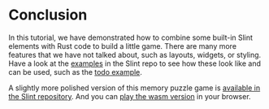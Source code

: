 # Conclusion

In this tutorial, we have demonstrated how to combine some built-in Slint elements with Rust code to build a little
game. There are many more features that we have not talked about, such as layouts, widgets, or styling. Have a look
at the [examples](https://github.com/slint-ui/slint/tree/master/examples) in the Slint repo to
see how these look like and can be used, such as the [todo example](https://github.com/slint-ui/slint/tree/master/examples/todo).

A slightly more polished version of this memory puzzle game is [available in the Slint repository](
https://github.com/slint-ui/slint/tree/master/examples/memory). And you can <a href="https://slint-ui.com/demos/memory/" target="_blank">play the wasm version</a> in your browser.
